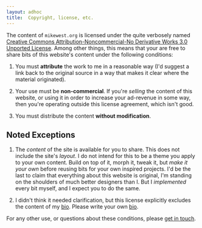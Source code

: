 ```yaml
---
layout: adhoc
title:  Copyright, license, etc.
---
```

The content of `mikewest.org` is licensed under the quite verbosely named
<a href="http://creativecommons.org/licenses/by-nc-nd/3.0/">Creative Commons
    Attribution-Noncommercial-No Derivative Works 3.0 Unported License</a>.  Among
other things, this means that your are free to share bits of this website's content
under the following conditions:

1.  You must **attribute** the work to me in a reasonable way (I'd suggest a
    link back to the original source in a way that makes it clear where the
    material originated).

2.  Your use must be **non-commercial**.  If you're _selling_ the content of
    this website, or using it in order to increase your ad-revenue in some way,
    then you're operating outside this license agreement, which isn't good.

3.  You must distribute the content **without modification**.

Noted Exceptions
----------------

1.  The _content_ of the site is available for you to share.  This does not
    include the site's _layout_.  I do not intend for this to be a theme you
    apply to your own content.  Build on top of it, morph it, tweak it, but
    _make it your own_ before reusing bits for your own inspired projects.
    I'd be the last to claim that everything about this website is original,
    I'm standing on the shoulders of much better designers than I.  But I
    _implemented_ every bit myself, and I expect you to do the same.

2.  I didn't think it needed clarification, but this license explicitly
    excludes the content of my [bio][].  Please write your own [bio][].

For any other use, or questions about these conditions, please
<a href="mailto:mike@mikewest.org">get in touch</a>.

[bio]:   /is/
